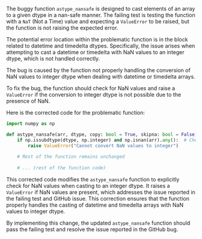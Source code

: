 The buggy function `astype_nansafe` is designed to cast elements of an array to a given dtype in a nan-safe manner. The failing test is testing the function with a `NaT` (Not a Time) value and expecting a `ValueError` to be raised, but the function is not raising the expected error.

The potential error location within the problematic function is in the block related to datetime and timedelta dtypes. Specifically, the issue arises when attempting to cast a datetime or timedelta with NaN values to an integer dtype, which is not handled correctly.

The bug is caused by the function not properly handling the conversion of NaN values to integer dtype when dealing with datetime or timedelta arrays.

To fix the bug, the function should check for NaN values and raise a `ValueError` if the conversion to integer dtype is not possible due to the presence of NaN.

Here is the corrected code for the problematic function:

```python
import numpy as np

def astype_nansafe(arr, dtype, copy: bool = True, skipna: bool = False):
    if np.issubdtype(dtype, np.integer) and np.isnan(arr).any():  # Check for NaN values when casting to integer dtype
        raise ValueError("Cannot convert NaN values to integer")
    
    # Rest of the function remains unchanged
    
    # ... (rest of the function code)
```

This corrected code modifies the `astype_nansafe` function to explicitly check for NaN values when casting to an integer dtype. It raises a `ValueError` if NaN values are present, which addresses the issue reported in the failing test and GitHub issue. This correction ensures that the function properly handles the casting of datetime and timedelta arrays with NaN values to integer dtype.

By implementing this change, the updated `astype_nansafe` function should pass the failing test and resolve the issue reported in the GitHub bug.